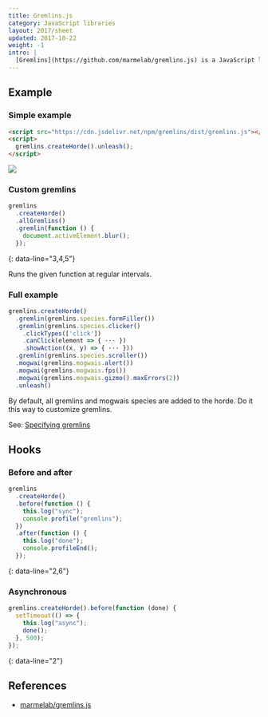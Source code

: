 ```yaml
---
title: Gremlins.js
category: JavaScript libraries
layout: 2017/sheet
updated: 2017-10-22
weight: -1
intro: |
  [Gremlins](https://github.com/marmelab/gremlins.js) is a JavaScript library to do "monkey-testing" by providing random user input (clicks, scrolls, and so on).
---
```


## Example

### Simple example

```html
<script src="https://cdn.jsdelivr.net/npm/gremlins/dist/gremlins.js"></script>
<script>
  gremlins.createHorde().unleash();
</script>
```

![](https://camo.githubusercontent.com/130e101ee69d4d9b6f065df0a0404c861eb5ce18/687474703a2f2f7374617469632e6d61726d656c61622e636f6d2f746f646f2e676966?q=99)

### Custom gremlins

```js
gremlins
  .createHorde()
  .allGremlins()
  .gremlin(function () {
    document.activeElement.blur();
  });
```

{: data-line="3,4,5"}

Runs the given function at regular intervals.

### Full example

```js
gremlins.createHorde()
  .gremlin(gremlins.species.formFiller())
  .gremlin(gremlins.species.clicker()
    .clickTypes(['click'])
    .canClick(element => { ··· })
    .showAction((x, y) => { ··· }))
  .gremlin(gremlins.species.scroller())
  .mogwai(gremlins.mogwais.alert())
  .mogwai(gremlins.mogwais.fps())
  .mogwai(gremlins.mogwais.gizmo().maxErrors(2))
  .unleash()
```

By default, all gremlins and mogwais species are added to the horde. Do it this way to customize gremlins.

See: [Specifying gremlins](https://github.com/marmelab/gremlins.js#setting-gremlins-and-mogwais-to-use-in-a-test)

## Hooks

### Before and after

```js
gremlins
  .createHorde()
  .before(function () {
    this.log("sync");
    console.profile("gremlins");
  })
  .after(function () {
    this.log("done");
    console.profileEnd();
  });
```

{: data-line="2,6"}

### Asynchronous

```js
gremlins.createHorde().before(function (done) {
  setTimeout(() => {
    this.log("async");
    done();
  }, 500);
});
```

{: data-line="2"}

## References

- [marmelab/gremlins.js](https://github.com/marmelab/gremlins.js)
